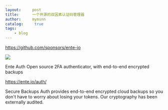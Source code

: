 ```yaml
---
layout:     post
title:      一个开源的双因素认证码管理器
author:     mymsnn
catalog: 	 true
tags:
    - blog
---
```

https://github.com/sponsors/ente-io

![](https://pic.superbed.cc/item/66d47039fcada11d373c283b.webp)

Ente Auth Open source 2FA authenticator, with end-to-end encrypted backups


https://ente.io/auth/

Secure Backups Auth provides end-to-end encrypted cloud backups so you don't have to worry about losing your tokens. Our cryptography has been externally audited.



